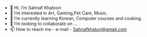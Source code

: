 - 👋 Hi, I’m Sahnaf Khatoon
- 👀 I’m interested in Art, Gaming,Pet Care, Music. 
- 🌱 I’m currently learning Korean, Computer courses and cooking. 
- 💞️ I’m looking to collaborate on ...
- 📫 How to reach me - e-mail - Sahnafkhatun@gmail.com

<!---
Sahnaf/Sahnaf is a ✨ special ✨ repository because its `README.md` (this file) appears on your GitHub profile.
You can click the Preview link to take a look at your changes.
--->
